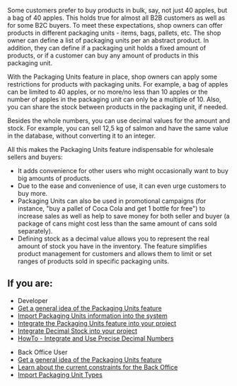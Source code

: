 Some customers prefer to buy products in bulk, say, not just 40 apples, but a bag of 40 apples. This holds true for almost all B2B customers as well as for some B2C buyers. To meet these expectations, shop owners can offer products in different packaging units - items, bags, pallets, etc. The shop owner can define a list of packaging units per an abstract product. In addition, they can define if a packaging unit holds a fixed amount of products, or if a customer can buy any amount of products in this packaging unit.

With the Packaging Units feature in place, shop owners can apply some restrictions for products with packaging units. For example, a bag of apples can be limited to 40 apples, or no more/no less than 10 apples or the number of apples in the packaging unit can only be a multiple of 10. Also, you can share the stock between products in the packaging unit, if needed.

Besides the whole numbers, you can use decimal values for the amount and stock. For example, you can sell 12,5 kg of salmon and have the same value in the database, without converting it to an integer.

All this makes the Packaging Units feature indispensable for wholesale sellers and buyers: 

* It adds convenience for other users who might occasionally want to buy big amounts of products.
* Due to the ease and convenience of use, it can even urge customers to buy more.
* Packaging Units can also be used in promotional campaigns (for instance, "buy a pallet of Coca Cola and get 1 bottle for free") to increase sales as well as help to save money for both seller and buyer (a package of cans might cost less than the same amount of cans sold separately).
* Defining stock as a decimal value allows you to represent the real amount of stock you have in the inventory.
The feature simplifies product management for customers and allows them to limit or set ranges of products sold in specific packaging units. 

## If you are:

<div class="mr-container">
    <div class="mr-list-container">
        <!-- col1 -->
        <div class="mr-col">
            <ul class="mr-list mr-list-green">
                <li class="mr-title">Developer</li>
                <li><a href="https://documentation.spryker.com/docs/packaging-units-overview" class="mr-link">Get a general idea of the Packaging Units feature</a></li>
                                 <li><a href="https://documentation.spryker.com/docs/howto-import-packaging-units" class="mr-link">Import Packaging Units information into the system</a></li>
                   <li><a href="https://documentation.spryker.com/docs/product-packaging-unit-feature-integration" class="mr-link">Integrate the Packaging Units feature into your project</a></li>
                 <li><a href="https://documentation.spryker.com/docs/decimal-stock-concept" class="mr-link">Integrate Decimal Stock into your project</a></li> 
                <li><a href="https://documentation.spryker.com/docs/ht-integrate-and-use-precise-decimal-numbers" class="mr-link">HowTo - Integrate and Use Precise Decimal Numbers</a></li>
                            </ul>
        </div>
        <!-- col2 -->
        <div class="mr-col">
            <ul class="mr-list mr-list-blue">
                <li class="mr-title"> Back Office User</li>
                <li><a href="https://documentation.spryker.com/docs/packaging-units-overview" class="mr-link">Get a general idea of the Packaging Units feature</a></li>
                           <li><a href="https://documentation.spryker.com/docs/packaging-units-overview#current-constraints" class="mr-link">Learn about the current constraints for the Back Office</a></li>
                <li><a href="https://documentation.spryker.com/docs/howto-import-packaging-units" class="mr-link">Import Packaging Unit Types</a></li>
            </ul>
        </div>
    </div>
</div>